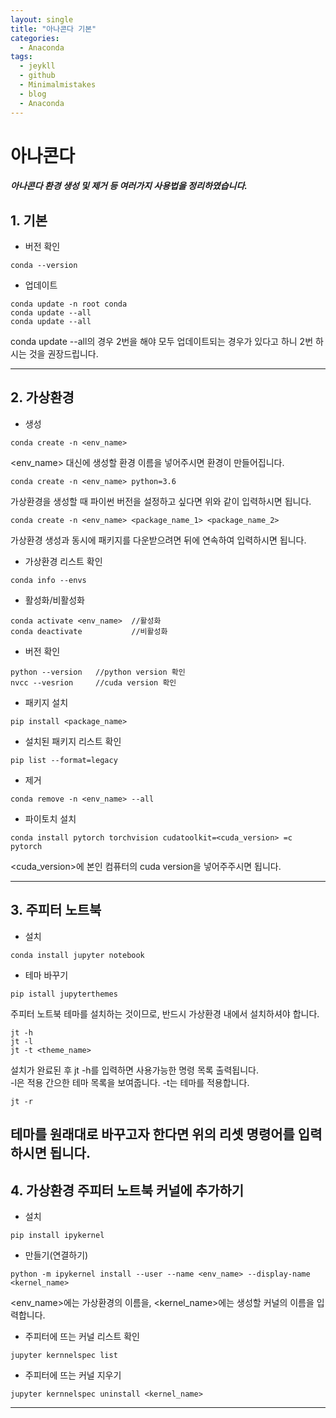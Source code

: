 ```yaml
---
layout: single
title: "아나콘다 기본"
categories:
  - Anaconda
tags:
  - jeykll
  - github
  - Minimalmistakes
  - blog
  - Anaconda
---
```


# 아나콘다
##### 아나콘다 환경 생성 및 제거 등 여러가지 사용법을 정리하였습니다.

## 1. 기본
  + 버전 확인
 ```
 conda --version
 ```

 + 업데이트
 ```
 conda update -n root conda
 conda update --all
 conda update --all
 ```
conda update --all의 경우 2번을 해야 모두 업데이트되는 경우가 있다고 하니 2번 하시는 것을 권장드립니다.

---

## 2. 가상환경
 + 생성
 ```
 conda create -n <env_name>
 ```
 <env_name> 대신에 생성할 환경 이름을 넣어주시면 환경이 만들어집니다.
 ```
 conda create -n <env_name> python=3.6
 ```
 가상환경을 생성할 때 파이썬 버전을 설정하고 싶다면 위와 같이 입력하시면 됩니다.
 ```
 conda create -n <env_name> <package_name_1> <package_name_2>
 ```
 가상환경 생성과 동시에 패키지를 다운받으려면 뒤에 연속하여 입력하시면 됩니다.
 + 가상환경 리스트 확인
 ```
 conda info --envs
 ```
 + 활성화/비활성화
 ```
 conda activate <env_name>  //활성화
 conda deactivate           //비활성화
 ```
 + 버전 확인
 ```
 python --version   //python version 확인
 nvcc --vesrion     //cuda version 확인
 ```
 + 패키지 설치
 ```
 pip install <package_name>
 ```
 + 설치된 패키지 리스트 확인
 ```
 pip list --format=legacy
 ```
 + 제거
 ```
 conda remove -n <env_name> --all
 ```
 + 파이토치 설치
 ```
 conda install pytorch torchvision cudatoolkit=<cuda_version> =c pytorch
 ```
 <cuda_version>에 본인 컴퓨터의 cuda version을 넣어주주시면 됩니다.

---

## 3. 주피터 노트북
  + 설치
 ```
 conda install jupyter notebook
 ```
 + 테마 바꾸기
 ```
 pip istall jupyterthemes
 ```
 주피터 노트북 테마를 설치하는 것이므로, 반드시 가상환경 내에서 설치하셔야 합니다.
 ```
 jt -h
 jt -l
 jt -t <theme_name>
 ```
 설치가 완료된 후 jt -h를 입력하면 사용가능한 명령 목록 출력됩니다.  
 -l은 적용 간으한 테마 목록을 보여줍니다.
 -t는 테마를 적용합니다.
 ```
 jt -r
 ```
 테마를 원래대로 바꾸고자 한다면 위의 리셋 명령어를 입력하시면 됩니다.
---

## 4. 가상환경 주피터 노트북 커널에 추가하기
  + 설치
 ```
 pip install ipykernel
 ```
 + 만들기(연결하기)
 ```
 python -m ipykernel install --user --name <env_name> --display-name <kernel_name>
 ```
 <env_name>에는 가상환경의 이름을, <kernel_name>에는 생성할 커널의 이름을 입력합니다.
 + 주피터에 뜨는 커널 리스트 확인
 ```
 jupyter kernnelspec list
 ```
 + 주피터에 뜨는 커널 지우기
 ```
 jupyter kernnelspec uninstall <kernel_name>
 ```

---
